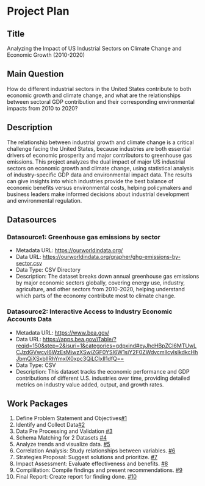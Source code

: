 # Project Plan

## Title
<!-- Give your project a short title. -->
Analyzing the Impact of US Industrial Sectors on Climate Change and Economic Growth (2010-2020)


## Main Question

<!-- Think about one main question you want to answer based on the data. -->
How do different industrial sectors in the United States contribute to both economic growth and climate change, and what are the relationships between sectoral GDP contribution and their corresponding environmental impacts from 2010 to 2020?

## Description

<!-- Describe your data science project in max. 200 words. Consider writing about why and how you attempt it. -->
The relationship between industrial growth and climate change is a critical challenge facing the United States, because industries are both essential drivers of economic prosperity and major contributors to greenhouse gas emissions. This project analyzes the dual impact of major US industrial sectors on economic growth and climate change, using statistical analysis of industry-specific GDP data and environmental impact data. The results can give insights into which industries provide the best balance of economic benefits versus environmental costs, helping policymakers and business leaders make informed decisions about industrial development and environmental regulation.

## Datasources

<!-- Describe each datasources you plan to use in a section. Use the prefic "DatasourceX" where X is the id of the datasource. -->

### Datasource1: Greenhouse gas emissions by sector
* Metadata URL: https://ourworldindata.org/
* Data URL: https://ourworldindata.org/grapher/ghg-emissions-by-sector.csv
* Data Type: CSV Directory
* Description: The dataset breaks down annual greenhouse gas emissions by major economic sectors globally, covering energy use, industry, agriculture, and other sectors from 2010-2020, helping understand which parts of the economy contribute most to climate change.

### Datasource2: Interactive Access to Industry Economic Accounts Data
* Metadata URL: https://www.bea.gov/
* Data URL: https://apps.bea.gov/iTable/?reqid=150&step=2&isuri=1&categories=gdpxind#eyJhcHBpZCI6MTUwLCJzdGVwcyI6WzEsMiwzXSwiZGF0YSI6W1siY2F0ZWdvcmllcyIsIkdkcHhJbmQiXSxbIlRhYmxlX0xpc3QiLCIxIl1dfQ==
* Data Type: CSV
* Description: This dataset tracks the economic performance and GDP contributions of different U.S. industries over time, providing detailed metrics on industry value added, output, and growth rates.

## Work Packages

<!-- List of work packages ordered sequentially, each pointing to an issue with more details. -->

1.  Define Problem Statement and Objectives[#1][i1]
2.  Identify and Collect Data[#2][i2]
3.  Data Pre Processing and Validation [#3][i3]
4.  Schema Matching for 2 Datasets [#4][i4]
5.  Analyze trends and visualize data. [#5][i5]
6.  Correlation Analysis: Study relationships between variables. [#6][i6]
7.  Strategies Proposal: Suggest solutions and prioritize. [#7][i7]
8.  Impact Assessment: Evaluate effectiveness and benefits. [#8][i8]
9.  Compililation: Compile findings and present recommendations. [#9][i9]
10. Final Report: Create report for finding done. [#10][i10]


[i1]: https://github.com/MuhammadMohsin12/made-aj52efem/issues/1
[i2]: https://github.com/MuhammadMohsin12/made-aj52efem/issues/2
[i3]: https://github.com/MuhammadMohsin12/made-aj52efem/issues/3
[i4]: https://github.com/MuhammadMohsin12/made-aj52efem/issues/4
[i5]: https://github.com/MuhammadMohsin12/made-aj52efem/issues/5
[i6]: https://github.com/MuhammadMohsin12/made-aj52efem/issues/6
[i7]: https://github.com/MuhammadMohsin12/made-aj52efem/issues/7
[i8]: https://github.com/MuhammadMohsin12/made-aj52efem/issues/8
[i9]: https://github.com/MuhammadMohsin12/made-aj52efem/issues/9
[i10]: https://github.com/MuhammadMohsin12/made-aj52efem/issues/10



